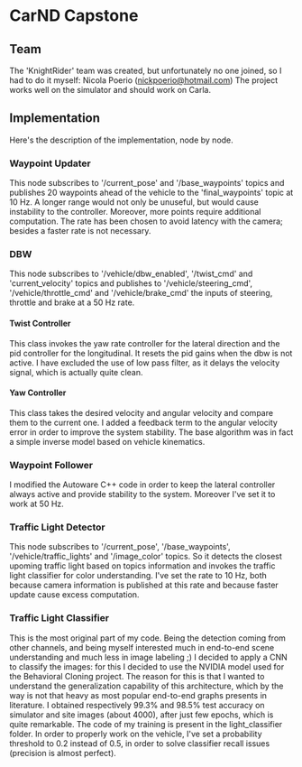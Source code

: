 # CarND Capstone

## Team
The 'KnightRider' team was created, but unfortunately no one joined, so I had to do it myself: Nicola Poerio (nickpoerio@hotmail.com)
The project works well on the simulator and should work on Carla.

## Implementation
Here's the description of the implementation, node by node.

### Waypoint Updater
This node subscribes to '/current\_pose' and '/base\_waypoints' topics and publishes 20 waypoints ahead of the vehicle to the 'final\_waypoints' topic at 10 Hz. A longer range would not only be unuseful, but would cause instability to the controller. Moreover, more points require additional computation. The rate has been chosen to avoid latency with the camera; besides a faster rate is not necessary.

### DBW
This node subscribes to '/vehicle/dbw\_enabled', '/twist\_cmd' and 'current\_velocity' topics and publishes to '/vehicle/steering\_cmd', '/vehicle/throttle\_cmd' and '/vehicle/brake\_cmd' the inputs of steering, throttle and brake at a 50 Hz rate.

#### Twist Controller
This class invokes the yaw rate controller for the lateral direction and the pid controller for the longitudinal.
It resets the pid gains when the dbw is not active. I have excluded the use of low pass filter, as it delays the velocity signal, which is actually quite clean.

#### Yaw Controller
This class takes the desired velocity and angular velocity and compare them to the current one. I added a feedback term to the angular velocity error in order to improve the system stability. The base algorithm was in fact a simple inverse model based on vehicle kinematics.

### Waypoint Follower
I modified the Autoware C++ code in order to keep the lateral controller always active and provide stability to the system. Moreover I've set it to work at 50 Hz.

### Traffic Light Detector
This node subscribes to '/current\_pose', '/base\_waypoints', '/vehicle/traffic\_lights' and '/image\_color' topics. So it detects the closest upoming traffic light based on topics information and invokes the traffic light classifier for color understanding. I've set the rate to 10 Hz, both because camera information is published at this rate and because faster update cause excess computation.

### Traffic Light Classifier
This is the most original part of my code. Being the detection coming from other channels, and being myself interested much in end-to-end scene understanding and much less in image labeling ;) I decided to apply a CNN to classify the images: for this I decided to use the NVIDIA model used for the Behavioral Cloning project. The reason for this is that I wanted to understand the generalization capability of this architecture, which by the way is not that heavy as most popular end-to-end graphs presents in literature.
I obtained respectively 99.3% and 98.5% test accuracy on simulator and site images (about 4000), after just few epochs, which is quite remarkable. The code of my training is present in the light\_classifier folder. In order to properly work on the vehicle, I've set a probability threshold to 0.2 instead of 0.5, in order to solve classifier recall issues (precision is almost perfect).